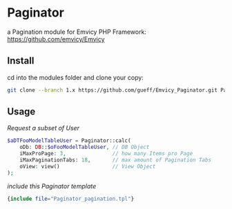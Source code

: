 
# Paginator

a Pagination module for Emvicy PHP Framework: https://github.com/emvicy/Emvicy

## Install

cd into the modules folder and clone your copy:

~~~bash
git clone --branch 1.x https://github.com/gueff/Emvicy_Paginator.git Paginator
~~~

## Usage

_Request a subset of User_  
~~~php
$aDTFooModelTableUser = Paginator::calc(
    oDb: DB::$oFooModelTableUser, // DB Object
    iMaxProPage: 3,               // how many Items pro Page 
    iMaxPaginationTabs: 18,       // max amount of Pagination Tabs
    oView: view()                 // View Object
);
~~~

_include this Paginator template_  
~~~php
{include file="Paginator_pagination.tpl"}
~~~

